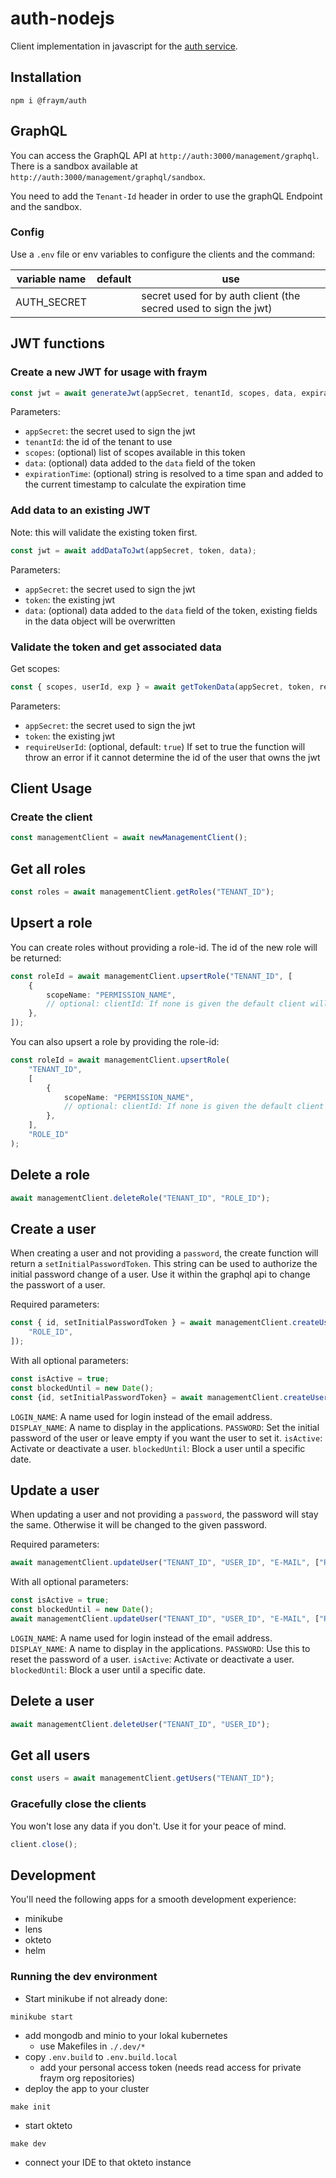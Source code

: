# auth-nodejs

Client implementation in javascript for the [auth service](https://github.com/fraym/auth).

## Installation

```shell
npm i @fraym/auth
```

## GraphQL

You can access the GraphQL API at `http://auth:3000/management/graphql`.
There is a sandbox available at `http://auth:3000/management/graphql/sandbox`.

You need to add the `Tenant-Id` header in order to use the graphQL Endpoint and the sandbox.

### Config

Use a `.env` file or env variables to configure the clients and the command:

| variable name | default | use                                                              |
| ------------- | ------- | ---------------------------------------------------------------- |
| AUTH_SECRET   |         | secret used for by auth client (the secred used to sign the jwt) |

## JWT functions

### Create a new JWT for usage with fraym

```typescript
const jwt = await generateJwt(appSecret, tenantId, scopes, data, expirationTime);
```

Parameters:

-   `appSecret`: the secret used to sign the jwt
-   `tenantId`: the id of the tenant to use
-   `scopes`: (optional) list of scopes available in this token
-   `data`: (optional) data added to the `data` field of the token
-   `expirationTime`: (optional) string is resolved to a time span and added to the current timestamp to calculate the expiration time

### Add data to an existing JWT

Note: this will validate the existing token first.

```typescript
const jwt = await addDataToJwt(appSecret, token, data);
```

Parameters:

-   `appSecret`: the secret used to sign the jwt
-   `token`: the existing jwt
-   `data`: (optional) data added to the `data` field of the token, existing fields in the data object will be overwritten

### Validate the token and get associated data

Get scopes:

```typescript
const { scopes, userId, exp } = await getTokenData(appSecret, token, requireUserId);
```

Parameters:

-   `appSecret`: the secret used to sign the jwt
-   `token`: the existing jwt
-   `requireUserId`: (optional, default: `true`) If set to true the function will throw an error if it cannot determine the id of the user that owns the jwt

## Client Usage

### Create the client

```typescript
const managementClient = await newManagementClient();
```

## Get all roles

```typescript
const roles = await managementClient.getRoles("TENANT_ID");
```

## Upsert a role

You can create roles without providing a role-id. The id of the new role will be returned:

```typescript
const roleId = await managementClient.upsertRole("TENANT_ID", [
    {
        scopeName: "PERMISSION_NAME",
        // optional: clientId: If none is given the default client will be used
    },
]);
```

You can also upsert a role by providing the role-id:

```typescript
const roleId = await managementClient.upsertRole(
    "TENANT_ID",
    [
        {
            scopeName: "PERMISSION_NAME",
            // optional: clientId: If none is given the default client will be used
        },
    ],
    "ROLE_ID"
);
```

## Delete a role

```typescript
await managementClient.deleteRole("TENANT_ID", "ROLE_ID");
```

## Create a user

When creating a user and not providing a `password`, the create function will return a `setInitialPasswordToken`. This string can be used to authorize the initial password change of a user. Use it within the graphql api to change the passwort of a user.

Required parameters:

```typescript
const { id, setInitialPasswordToken } = await managementClient.createUser("TENANT_ID", "E-MAIL", [
    "ROLE_ID",
]);
```

With all optional parameters:

```typescript
const isActive = true;
const blockedUntil = new Date();
const {id, setInitialPasswordToken} = await managementClient.createUser("TENANT_ID", "E-MAIL", ["ROLE_ID"]. "LOGIN_NAME", "DISPLAY_NAME", "PASSWORD", isActive, blockedUntil);
```

`LOGIN_NAME`: A name used for login instead of the email address.
`DISPLAY_NAME`: A name to display in the applications.
`PASSWORD`: Set the initial password of the user or leave empty if you want the user to set it.
`isActive`: Activate or deactivate a user.
`blockedUntil`: Block a user until a specific date.

## Update a user

When updating a user and not providing a `password`, the password will stay the same. Otherwise it will be changed to the given password.

Required parameters:

```typescript
await managementClient.updateUser("TENANT_ID", "USER_ID", "E-MAIL", ["ROLE_ID"]);
```

With all optional parameters:

```typescript
const isActive = true;
const blockedUntil = new Date();
await managementClient.updateUser("TENANT_ID", "USER_ID", "E-MAIL", ["ROLE_ID"]. "LOGIN_NAME", "DISPLAY_NAME", "PASSWORD", isActive, blockedUntil);
```

`LOGIN_NAME`: A name used for login instead of the email address.
`DISPLAY_NAME`: A name to display in the applications.
`PASSWORD`: Use this to reset the password of a user.
`isActive`: Activate or deactivate a user.
`blockedUntil`: Block a user until a specific date.

## Delete a user

```typescript
await managementClient.deleteUser("TENANT_ID", "USER_ID");
```

## Get all users

```typescript
const users = await managementClient.getUsers("TENANT_ID");
```

### Gracefully close the clients

You won't lose any data if you don't. Use it for your peace of mind.

```typescript
client.close();
```

## Development

You'll need the following apps for a smooth development experience:

-   minikube
-   lens
-   okteto
-   helm

### Running the dev environment

-   Start minikube if not already done:

```shell
minikube start
```

-   add mongodb and minio to your lokal kubernetes
    -   use Makefiles in `./.dev/*`
-   copy `.env.build` to `.env.build.local`
    -   add your personal access token (needs read access for private fraym org repositories)
-   deploy the app to your cluster

```
make init
```

-   start okteto

```
make dev
```

-   connect your IDE to that okteto instance
